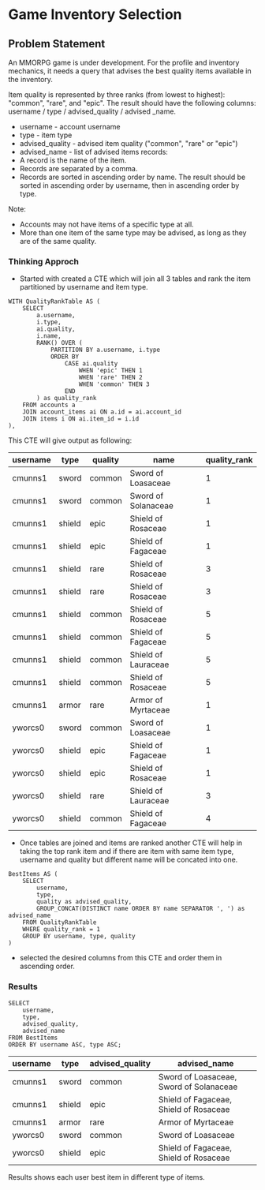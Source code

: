 # Game Inventory Selection

## Problem Statement

An MMORPG game is under development. For the profile and inventory mechanics, it needs a query that advises the best quality items available in the inventory.

Item quality is represented by three ranks (from lowest to highest): "common", "rare", and "epic".
The result should have the following columns: username / type / advised_quality / advised _name.
- username - account username
- type - item type
- advised_quality - advised item quality ("common", "rare" or "epic")
- advised_name - list of advised items records:
- A record is the name of the item.
- Records are separated by a comma.
- Records are sorted in ascending order by name.
The result should be sorted in ascending order by username, then in ascending order by type.

Note:
- Accounts may not have items of a specific type at all.
- More than one item of the same type may be advised, as long as they are of the same quality.

### Thinking Approch

- Started with created a CTE which will join all 3 tables and rank the item partitioned by username and item type.

```
WITH QualityRankTable AS (
    SELECT 
        a.username,
        i.type,
        ai.quality,
        i.name,
        RANK() OVER (
            PARTITION BY a.username, i.type 
            ORDER BY 
                CASE ai.quality 
                    WHEN 'epic' THEN 1
                    WHEN 'rare' THEN 2
                    WHEN 'common' THEN 3
                END
        ) as quality_rank
    FROM accounts a
    JOIN account_items ai ON a.id = ai.account_id
    JOIN items i ON ai.item_id = i.id
),
```

This CTE will give output as following:

|username|type  |quality|name               |quality_rank|
|--------|------|-------|-------------------|------------|
|cmunns1 |sword |common |Sword of Loasaceae |1           |
|cmunns1 |sword |common |Sword of Solanaceae|1           |
|cmunns1 |shield|epic   |Shield of Rosaceae |1           |
|cmunns1 |shield|epic   |Shield of Fagaceae |1           |
|cmunns1 |shield|rare   |Shield of Rosaceae |3           |
|cmunns1 |shield|rare   |Shield of Rosaceae |3           |
|cmunns1 |shield|common |Shield of Rosaceae |5           |
|cmunns1 |shield|common |Shield of Fagaceae |5           |
|cmunns1 |shield|common |Shield of Lauraceae|5           |
|cmunns1 |shield|common |Shield of Rosaceae |5           |
|cmunns1 |armor |rare   |Armor of Myrtaceae |1           |
|yworcs0 |sword |common |Sword of Loasaceae |1           |
|yworcs0 |shield|epic   |Shield of Fagaceae |1           |
|yworcs0 |shield|epic   |Shield of Rosaceae |1           |
|yworcs0 |shield|rare   |Shield of Lauraceae|3           |
|yworcs0 |shield|common |Shield of Fagaceae |4           |


- Once tables are joined and items are ranked another CTE will help in taking the top rank item and if there are item with same item type, username and quality but different name will be concated into one.

```
BestItems AS (
    SELECT 
        username,
        type,
        quality as advised_quality,
        GROUP_CONCAT(DISTINCT name ORDER BY name SEPARATOR ', ') as advised_name
    FROM QualityRankTable
    WHERE quality_rank = 1
    GROUP BY username, type, quality
)
```


- selected the desired columns from this CTE and order them in ascending order.


### Results

```
SELECT 
    username,
    type,
    advised_quality,
    advised_name
FROM BestItems
ORDER BY username ASC, type ASC;
```

|username|type  |advised_quality|advised_name                           |
|--------|------|---------------|---------------------------------------|
|cmunns1 |sword |common         |Sword of Loasaceae, Sword of Solanaceae|
|cmunns1 |shield|epic           |Shield of Fagaceae, Shield of Rosaceae |
|cmunns1 |armor |rare           |Armor of Myrtaceae                     |
|yworcs0 |sword |common         |Sword of Loasaceae                     |
|yworcs0 |shield|epic           |Shield of Fagaceae, Shield of Rosaceae |

Results shows each user best item in different type of items.
